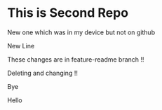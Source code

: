 # This is Second Repo

New one which was in my device but not on github

New Line

These changes are in feature-readme branch !!

Deleting and changing !!

Bye

Hello
